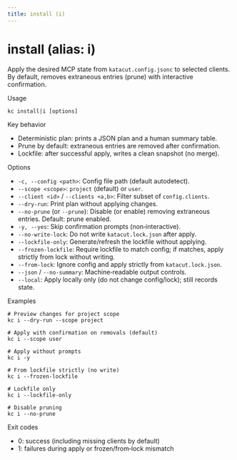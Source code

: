 ```yaml
---
title: install (i)
---
```


# install (alias: i)

Apply the desired MCP state from `katacut.config.jsonc` to selected clients.
By default, removes extraneous entries (prune) with interactive confirmation.

Usage
```
kc install|i [options]
```

Key behavior
- Deterministic plan: prints a JSON plan and a human summary table.
- Prune by default: extraneous entries are removed after confirmation.
- Lockfile: after successful apply, writes a clean snapshot (no merge).

Options
- `-c, --config <path>`: Config file path (default autodetect).
- `--scope <scope>`: `project` (default) or `user`.
- `--client <id>` / `--clients <a,b>`: Filter subset of `config.clients`.
- `--dry-run`: Print plan without applying changes.
- `--no-prune` (or `--prune`): Disable (or enable) removing extraneous entries. Default: prune enabled.
- `-y, --yes`: Skip confirmation prompts (non‑interactive).
- `--no-write-lock`: Do not write `katacut.lock.json` after apply.
- `--lockfile-only`: Generate/refresh the lockfile without applying.
- `--frozen-lockfile`: Require lockfile to match config; if matches, apply strictly from lock without writing.
- `--from-lock`: Ignore config and apply strictly from `katacut.lock.json`.
- `--json` / `--no-summary`: Machine‑readable output controls.
- `--local`: Apply locally only (do not change config/lock); still records state.

Examples
```
# Preview changes for project scope
kc i --dry-run --scope project

# Apply with confirmation on removals (default)
kc i --scope user

# Apply without prompts
kc i -y

# From lockfile strictly (no write)
kc i --frozen-lockfile

# Lockfile only
kc i --lockfile-only

# Disable pruning
kc i --no-prune
```

Exit codes
- 0: success (including missing clients by default)
- 1: failures during apply or frozen/from‑lock mismatch
